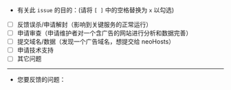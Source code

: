 <!--

在提交 issue 之前，你应该仔细阅读文档，看看文档是否已经提供了解决问题的方法。
如果文档不能解决问题，请按照如下的要求提交你的 issue：

- issue 必须勾选下面的复选框，以方便维护者快速处理 issue
- 反馈误杀、数据提交或是申请对一个含有广告的网站进行审查，都必须提供浏览器对于当前页面 console log 的截图、或者移动端抓包记录。必要时提供 Source 和 Network Panel 中有关信息的截图。
- 申请技术支持时，请简明扼要、清晰地说明问题。

所有不符合要求的 issue 会被直接关闭。

-->

* 有关此 `issue` 的目的：(请将 `[ ]` 中的空格替换为 `x` 以勾选)
- [ ] 反馈误杀/申请解封（影响到关键服务的正常运行）
- [ ] 申请审查（申请维护者对一个含广告的网站进行分析和数据完善）
- [ ] 提交域名/数据（发现一个广告域名，想提交给 neoHosts）
- [ ] 申请技术支持
- [ ] 其它问题

---

* 您要反馈的问题：
